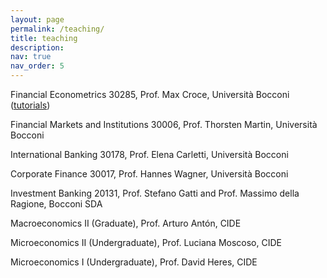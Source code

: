 ```yaml
---
layout: page
permalink: /teaching/
title: teaching
description: 
nav: true
nav_order: 5
---
```


Financial Econometrics 30285, Prof. Max Croce, Università Bocconi (<a href='https://www.dropbox.com/sh/lnwrpir1u4rnyj0/AABRyR8Pt-Cp5ydGE2L7s_t8a?dl=0'>tutorials</a>)

Financial Markets and Institutions 30006, Prof. Thorsten Martin, Università Bocconi

International Banking 30178, Prof. Elena Carletti, Università Bocconi

Corporate Finance 30017, Prof. Hannes Wagner, Università Bocconi

Investment Banking 20131, Prof. Stefano Gatti and Prof. Massimo della Ragione, Bocconi SDA

Macroeconomics II (Graduate), Prof. Arturo Antón, CIDE

Microeconomics II (Undergraduate), Prof. Luciana Moscoso, CIDE

Microeconomics I (Undergraduate), Prof. David Heres, CIDE
